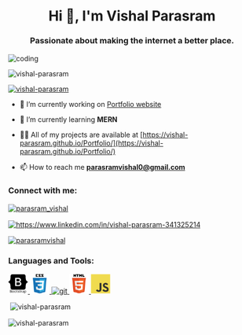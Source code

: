  <h1 align="center">Hi 👋, I'm Vishal Parasram</h1>

<h3 align="center">Passionate about making the internet a better place.</h3>

<img align="center" alt="coding" width="400"  src="https://cdn.dribbble.com/users/1162077/screenshots/3848914/programmer.gif" >

<p align="left"> <img src="https://komarev.com/ghpvc/?username=vishal-parasram&label=Profile%20views&color=0e75b6&style=flat" alt="vishal-parasram" /> </p>

<p align="left"> <a href="https://github.com/ryo-ma/github-profile-trophy"><img src="https://github-profile-trophy.vercel.app/?username=vishal-parasram" alt="vishal-parasram" /></a> </p>

- 🔭 I’m currently working on [Portfolio website](https://vishal-parasram.github.io/Portfolio/)

- 🌱 I’m currently learning **MERN**

- 👨‍💻 All of my projects are available at [https://vishal-parasram.github.io/Portfolio/](https://vishal-parasram.github.io/Portfolio/)

- 📫 How to reach me **parasramvishal0@gmail.com**

<h3 align="left">Connect with me:</h3>

<p align="left">

<a href="https://twitter.com/parasram_vishal" target="blank"><img align="center" src="https://raw.githubusercontent.com/rahuldkjain/github-profile-readme-generator/master/src/images/icons/Social/twitter.svg" alt="parasram_vishal" height="30" width="40" /></a>

<a href="https://linkedin.com/in/https://www.linkedin.com/in/vishal-parasram-341325214" target="blank"><img align="center" src="https://raw.githubusercontent.com/rahuldkjain/github-profile-readme-generator/master/src/images/icons/Social/linked-in-alt.svg" alt="https://www.linkedin.com/in/vishal-parasram-341325214" height="30" width="40" /></a>

<a href="https://instagram.com/parasramvishal" target="blank"><img align="center" src="https://raw.githubusercontent.com/rahuldkjain/github-profile-readme-generator/master/src/images/icons/Social/instagram.svg" alt="parasramvishal" height="30" width="40" /></a>

</p>

<h3 align="left">Languages and Tools:</h3>

<p align="left"> <a href="https://getbootstrap.com" target="_blank" rel="noreferrer"> <img src="https://raw.githubusercontent.com/devicons/devicon/master/icons/bootstrap/bootstrap-plain-wordmark.svg" alt="bootstrap" width="40" height="40"/> </a> <a href="https://www.w3schools.com/css/" target="_blank" rel="noreferrer"> <img src="https://raw.githubusercontent.com/devicons/devicon/master/icons/css3/css3-original-wordmark.svg" alt="css3" width="40" height="40"/> </a> <a href="https://git-scm.com/" target="_blank" rel="noreferrer"> <img src="https://www.vectorlogo.zone/logos/git-scm/git-scm-icon.svg" alt="git" width="40" height="40"/> </a> <a href="https://www.w3.org/html/" target="_blank" rel="noreferrer"> <img src="https://raw.githubusercontent.com/devicons/devicon/master/icons/html5/html5-original-wordmark.svg" alt="html5" width="40" height="40"/> </a> <a href="https://developer.mozilla.org/en-US/docs/Web/JavaScript" target="_blank" rel="noreferrer"> <img src="https://raw.githubusercontent.com/devicons/devicon/master/icons/javascript/javascript-original.svg" alt="javascript" width="40" height="40"/> </a> </p>

<p>&nbsp;<img align="center" src="https://github-readme-stats.vercel.app/api?username=vishal-parasram&show_icons=true&locale=en" alt="vishal-parasram" /></p>

<p><img align="center" src="https://github-readme-streak-stats.herokuapp.com/?user=vishal-parasram&" alt="vishal-parasram" /></p>















